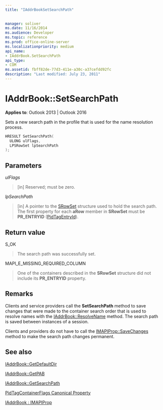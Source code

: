 ```yaml
---
title: "IAddrBookSetSearchPath"
 
 
manager: soliver
ms.date: 11/16/2014
ms.audience: Developer
ms.topic: reference
ms.prod: office-online-server
ms.localizationpriority: medium
api_name:
- IAddrBook.SetSearchPath
api_type:
- COM
ms.assetid: fbff82de-77d3-411e-a30c-a37cefdd92fc
description: "Last modified: July 23, 2011"
---
```


# IAddrBook::SetSearchPath

  
  
**Applies to**: Outlook 2013 | Outlook 2016 
  
Sets a new search path in the profile that is used for the name resolution process. 
  
```cpp
HRESULT SetSearchPath(
  ULONG ulFlags,
  LPSRowSet lpSearchPath
);
```

## Parameters

 _ulFlags_
  
> [in] Reserved; must be zero.
    
 _lpSearchPath_
  
> [in] A pointer to the [SRowSet](srowset.md) structure used to hold the search path. The first property for each **aRow** member in **SRowSet** must be **PR_ENTRYID** ([PidTagEntryId](pidtagentryid-canonical-property.md)).
    
## Return value

S_OK 
  
> The search path was successfully set.
    
MAPI_E_MISSING_REQUIRED_COLUMN 
  
> One of the containers described in the **SRowSet** structure did not include its **PR_ENTRYID** property. 
    
## Remarks

Clients and service providers call the **SetSearchPath** method to save changes that were made to the container search order that is used to resolve names with the [IAddrBook::ResolveName](iaddrbook-resolvename.md) method. The search path is saved between instances of a session. 
  
Clients and providers do not have to call the [IMAPIProp::SaveChanges](imapiprop-savechanges.md) method to make the search path changes permanent. 
  
## See also



[IAddrBook::GetDefaultDir](iaddrbook-getdefaultdir.md)
  
[IAddrBook::GetPAB](iaddrbook-getpab.md)
  
[IAddrBook::GetSearchPath](iaddrbook-getsearchpath.md)
  
[PidTagContainerFlags Canonical Property](pidtagcontainerflags-canonical-property.md)
  
[IAddrBook : IMAPIProp](iaddrbookimapiprop.md)

